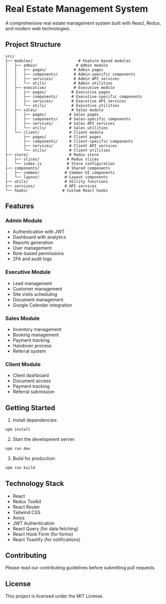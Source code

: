 # Real Estate Management System

A comprehensive real estate management system built with React, Redux, and modern web technologies.

## Project Structure

```
src/
├── modules/                    # Feature-based modules
│   ├── admin/                 # Admin module
│   │   ├── pages/            # Admin pages
│   │   ├── components/       # Admin-specific components
│   │   ├── services/         # Admin API services
│   │   └── utils/            # Admin utilities
│   ├── executive/            # Executive module
│   │   ├── pages/           # Executive pages
│   │   ├── components/      # Executive-specific components
│   │   ├── services/        # Executive API services
│   │   └── utils/           # Executive utilities
│   ├── sales/               # Sales module
│   │   ├── pages/          # Sales pages
│   │   ├── components/     # Sales-specific components
│   │   ├── services/       # Sales API services
│   │   └── utils/          # Sales utilities
│   └── client/             # Client module
│       ├── pages/          # Client pages
│       ├── components/     # Client-specific components
│       ├── services/       # Client API services
│       └── utils/          # Client utilities
├── store/                  # Redux store
│   ├── slices/            # Redux slices
│   └── index.js           # Store configuration
├── components/            # Shared components
│   ├── common/           # Common UI components
│   └── layout/           # Layout components
├── utils/                # Utility functions
├── services/             # API services
└── hooks/               # Custom React hooks
```

## Features

### Admin Module
- Authentication with JWT
- Dashboard with analytics
- Reports generation
- User management
- Role-based permissions
- 2FA and audit logs

### Executive Module
- Lead management
- Customer management
- Site visits scheduling
- Document management
- Google Calendar integration

### Sales Module
- Inventory management
- Booking management
- Payment tracking
- Handover process
- Referral system

### Client Module
- Client dashboard
- Document access
- Payment tracking
- Referral submission

## Getting Started

1. Install dependencies:
```bash
npm install
```

2. Start the development server:
```bash
npm run dev
```

3. Build for production:
```bash
npm run build
```

## Technology Stack

- React
- Redux Toolkit
- React Router
- Tailwind CSS
- Axios
- JWT Authentication
- React Query (for data fetching)
- React Hook Form (for forms)
- React Toastify (for notifications)

## Contributing

Please read our contributing guidelines before submitting pull requests.

## License

This project is licensed under the MIT License.
